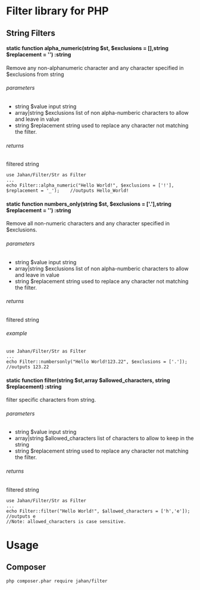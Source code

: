 # Filter library for PHP
## String Filters

#### static function alpha_numeric(string $st, $exclusions = [],string $replacement = '') :string
Remove any non-alphanumeric character and any character specified in $exclusions from string
###### parameters
- string $value input string
- array|string $exclusions list of non alpha-numberic characters to allow and leave in value
- string $replacement string used to replace any character not matching the filter.

###### returns
filtered string
```
use Jahan/Filter/Str as Filter
...
echo Filter::alpha_numeric("Hello World!", $exclusions = ['!'], $replacement = '_');	//outputs Hello_World!
```


#### static function numbers_only(string $st, $exclusions = ['.'],string $replacement = '') :string
Remove all non-numeric characters and any character specified in $exclusions.
###### parameters
- string $value input string
- array|string $exclusions list of non alpha-numberic characters to allow and leave in value
- string $replacement string used to replace any character not matching the filter.

###### returns
filtered string

###### example
```
use Jahan/Filter/Str as Filter
...
echo Filter::numbersonly("Hello World!123.22", $exclusions = ['.']);	//outputs 123.22
```


#### static function filter(string $st,array $allowed_characters, string $replacement) :string
filter specific characters from string.
###### parameters
- string $value input string
- array|string $allowed_characters list of characters to allow to keep in the string
- string $replacement string used to replace any character not matching the filter.

###### returns
filtered string
```
use Jahan/Filter/Str as Filter
...
echo Filter::filter("Hello World!", $allowed_characters = ['h','e']);	//outputs e
//Note: allowed_characters is case sensitive.
```



# Usage
## Composer
```
php composer.phar require jahan/filter
```
